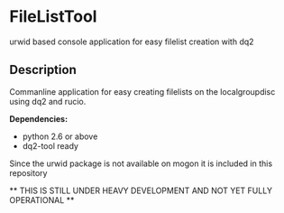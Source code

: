 FileListTool
============

urwid based console application for easy filelist creation with dq2


## Description

Commanline application for easy creating filelists on the localgroupdisc using dq2 and rucio.

**Dependencies:**
+ python 2.6 or above
+ dq2-tool ready

Since the urwid package is not available on mogon it is included in this repository

** THIS IS STILL UNDER HEAVY DEVELOPMENT AND NOT YET FULLY OPERATIONAL **
